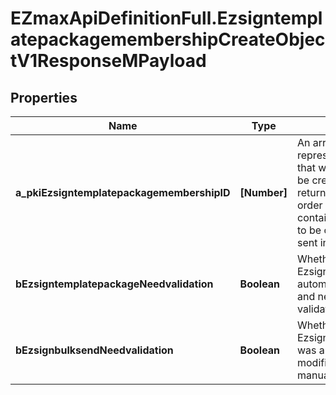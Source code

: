 # EZmaxApiDefinitionFull.EzsigntemplatepackagemembershipCreateObjectV1ResponseMPayload

## Properties

Name | Type | Description | Notes
------------ | ------------- | ------------- | -------------
**a_pkiEzsigntemplatepackagemembershipID** | **[Number]** | An array of unique IDs representing the object that were requested to be created.  They are returned in the same order as the array containing the objects to be created that was sent in the request. | 
**bEzsigntemplatepackageNeedvalidation** | **Boolean** | Whether the Ezsignbulksend was automatically modified and needs a manual validation | 
**bEzsignbulksendNeedvalidation** | **Boolean** | Whether the Ezsigntemplatepackage was automatically modified and needs a manual validation | 


